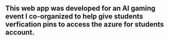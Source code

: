 ## This web app was developed for an AI gaming event I co-organized to help give students verfication pins to access the azure for students account.